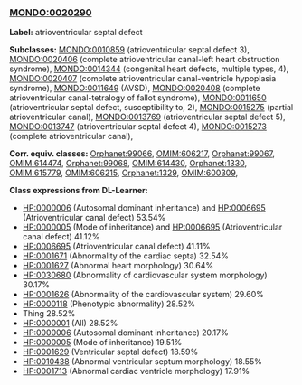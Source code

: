 
### [MONDO:0020290](http://purl.obolibrary.org/obo/MONDO_0020290)
**Label:** atrioventricular septal defect

**Subclasses:** [MONDO:0010859](http://purl.obolibrary.org/obo/MONDO_0010859) (atrioventricular septal defect 3), [MONDO:0020406](http://purl.obolibrary.org/obo/MONDO_0020406) (complete atrioventricular canal-left heart obstruction syndrome), [MONDO:0014344](http://purl.obolibrary.org/obo/MONDO_0014344) (congenital heart defects, multiple types, 4), [MONDO:0020407](http://purl.obolibrary.org/obo/MONDO_0020407) (complete atrioventricular canal-ventricle hypoplasia syndrome), [MONDO:0011649](http://purl.obolibrary.org/obo/MONDO_0011649) (AVSD), [MONDO:0020408](http://purl.obolibrary.org/obo/MONDO_0020408) (complete atrioventricular canal-tetralogy of fallot syndrome), [MONDO:0011650](http://purl.obolibrary.org/obo/MONDO_0011650) (atrioventricular septal defect, susceptibility to, 2), [MONDO:0015275](http://purl.obolibrary.org/obo/MONDO_0015275) (partial atrioventricular canal), [MONDO:0013769](http://purl.obolibrary.org/obo/MONDO_0013769) (atrioventricular septal defect 5), [MONDO:0013747](http://purl.obolibrary.org/obo/MONDO_0013747) (atrioventricular septal defect 4), [MONDO:0015273](http://purl.obolibrary.org/obo/MONDO_0015273) (complete atrioventricular canal), 

**Corr. equiv. classes:** [Orphanet:99066](http://www.orpha.net/ORDO/Orphanet_99066), [OMIM:606217](http://purl.obolibrary.org/obo/OMIM_606217), [Orphanet:99067](http://www.orpha.net/ORDO/Orphanet_99067), [OMIM:614474](http://purl.obolibrary.org/obo/OMIM_614474), [Orphanet:99068](http://www.orpha.net/ORDO/Orphanet_99068), [OMIM:614430](http://purl.obolibrary.org/obo/OMIM_614430), [Orphanet:1330](http://www.orpha.net/ORDO/Orphanet_1330), [OMIM:615779](http://purl.obolibrary.org/obo/OMIM_615779), [OMIM:606215](http://purl.obolibrary.org/obo/OMIM_606215), [Orphanet:1329](http://www.orpha.net/ORDO/Orphanet_1329), [OMIM:600309](http://purl.obolibrary.org/obo/OMIM_600309), 

**Class expressions from DL-Learner:**

- [HP:0000006](http://purl.obolibrary.org/obo/HP_0000006) (Autosomal dominant inheritance) and [HP:0006695](http://purl.obolibrary.org/obo/HP_0006695) (Atrioventricular canal defect) 53.54%
- [HP:0000005](http://purl.obolibrary.org/obo/HP_0000005) (Mode of inheritance) and [HP:0006695](http://purl.obolibrary.org/obo/HP_0006695) (Atrioventricular canal defect) 41.12%
- [HP:0006695](http://purl.obolibrary.org/obo/HP_0006695) (Atrioventricular canal defect) 41.11%
- [HP:0001671](http://purl.obolibrary.org/obo/HP_0001671) (Abnormality of the cardiac septa) 32.54%
- [HP:0001627](http://purl.obolibrary.org/obo/HP_0001627) (Abnormal heart morphology) 30.64%
- [HP:0030680](http://purl.obolibrary.org/obo/HP_0030680) (Abnormality of cardiovascular system morphology) 30.17%
- [HP:0001626](http://purl.obolibrary.org/obo/HP_0001626) (Abnormality of the cardiovascular system) 29.60%
- [HP:0000118](http://purl.obolibrary.org/obo/HP_0000118) (Phenotypic abnormality) 28.52%
- Thing 28.52%
- [HP:0000001](http://purl.obolibrary.org/obo/HP_0000001) (All) 28.52%
- [HP:0000006](http://purl.obolibrary.org/obo/HP_0000006) (Autosomal dominant inheritance) 20.17%
- [HP:0000005](http://purl.obolibrary.org/obo/HP_0000005) (Mode of inheritance) 19.51%
- [HP:0001629](http://purl.obolibrary.org/obo/HP_0001629) (Ventricular septal defect) 18.59%
- [HP:0010438](http://purl.obolibrary.org/obo/HP_0010438) (Abnormal ventricular septum morphology) 18.55%
- [HP:0001713](http://purl.obolibrary.org/obo/HP_0001713) (Abnormal cardiac ventricle morphology) 17.91%


